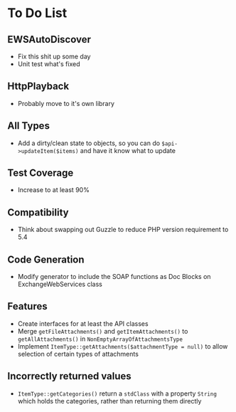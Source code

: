 # To Do List

## EWSAutoDiscover
 * Fix this shit up some day
 * Unit test what's fixed

## HttpPlayback
 * Probably move to it's own library

## All Types
 * Add a dirty/clean state to objects, so you can do `$api->updateItem($items)` and have it know what to update

## Test Coverage
 * Increase to at least 90%

## Compatibility
 * Think about swapping out Guzzle to reduce PHP version requirement to 5.4

## Code Generation
 * Modify generator to include the SOAP functions as Doc Blocks on ExchangeWebServices class

## Features
 * Create interfaces for at least the API classes
 * Merge `getFileAttachments()` and `getItemAttachments()` to `getAllAttachments()` in `NonEmptyArrayOfAttachmentsType`
 * Implement `ItemType::getAttachments($attachmentType = null)` to allow selection of certain types of attachments

## Incorrectly returned values
 * `ItemType::getCategories()` return a `stdClass` with a property `String` which holds the categories, rather than returning them directly
